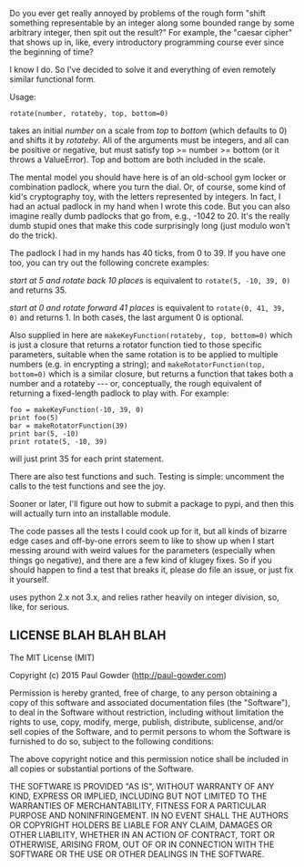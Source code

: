 Do you ever get really annoyed by problems of the rough form "shift something representable by an integer along some 
bounded range by some arbitrary integer, then spit out the result?"  For example, the "caesar cipher" that shows up in, like, 
every introductory programming course ever since the beginning of time?

I know I do.  So I've decided to solve it and everything of even remotely similar functional form.  

Usage: 

```
rotate(number, rotateby, top, bottom=0)
```

takes an initial *number* on a scale from *top* to *bottom* (which defaults to 0) and shifts it by *rotateby*.  All of the 
arguments must be integers, and all can be positive or negative, but must satisfy top >= number >= bottom (or it throws a
ValueError).  Top and bottom are both included in the scale.

The mental model you should have here is of an old-school gym locker or combination padlock, where you turn the dial.  Or, of
course, some kind of kid's cryptography toy, with the letters  represented by integers.  In fact, I had an actual padlock 
in my hand when I wrote this code.  But you can also imagine really dumb padlocks that go from, e.g., -1042 to 20.  It's 
the really dumb stupid ones that make this code surprisingly long (just modulo won't do the trick).

The padlock I had in my hands has 40 ticks, from 0 to 39.  If you have one too, you can try out the following concrete examples:

*start at 5 and rotate back 10 places* is equivalent to ```rotate(5, -10, 39, 0)``` and returns 35.  

*start at 0 and rotate forward 41 places* is equivalent to ```rotate(0, 41, 39, 0)``` and returns 1.  In both cases, the last
argument 0 is optional.

Also supplied in here are ```makeKeyFunction(rotateby, top, bottom=0)``` which is just a closure that returns a rotator 
function tied to those specific parameters, suitable when the same rotation is to be applied to multiple numbers (e.g. in 
encrypting a string); and ```makeRotatorFunction(top, bottom=0)``` which is a similar closure, but returns a function that 
takes both a number and a rotateby --- or, conceptually, the rough equivalent of returning a fixed-length padlock to play 
with.  For example: 

```
foo = makeKeyFunction(-10, 39, 0)
print foo(5)
bar = makeRotatorFunction(39)
print bar(5, -10)
print rotate(5, -10, 39)
```

will just print 35 for each print statement.  

There are also test functions and such.  Testing is simple: uncomment the calls to the test functions and see the joy.

Sooner or later, I'll figure out how to submit a package to pypi, and then this will actually turn into an installable module. 

The code passes all the tests I could cook up for it, but all kinds of bizarre edge cases and off-by-one errors 
seem to like to show up when I start messing around with weird values for the parameters (especially when things go 
negative), and there are a few kind of klugey fixes.  So if you should happen to find a test that breaks it, please do 
file an issue, or just fix it yourself.  

uses python 2.x not 3.x, and relies rather heavily on integer division, so, like, for serious.

LICENSE BLAH BLAH BLAH
----------------------

The MIT License (MIT)

Copyright (c) 2015 Paul Gowder (http://paul-gowder.com)

Permission is hereby granted, free of charge, to any person obtaining a copy
of this software and associated documentation files (the "Software"), to deal
in the Software without restriction, including without limitation the rights
to use, copy, modify, merge, publish, distribute, sublicense, and/or sell
copies of the Software, and to permit persons to whom the Software is
furnished to do so, subject to the following conditions:

The above copyright notice and this permission notice shall be included in
all copies or substantial portions of the Software.

THE SOFTWARE IS PROVIDED "AS IS", WITHOUT WARRANTY OF ANY KIND, EXPRESS OR
IMPLIED, INCLUDING BUT NOT LIMITED TO THE WARRANTIES OF MERCHANTABILITY,
FITNESS FOR A PARTICULAR PURPOSE AND NONINFRINGEMENT. IN NO EVENT SHALL THE
AUTHORS OR COPYRIGHT HOLDERS BE LIABLE FOR ANY CLAIM, DAMAGES OR OTHER
LIABILITY, WHETHER IN AN ACTION OF CONTRACT, TORT OR OTHERWISE, ARISING FROM,
OUT OF OR IN CONNECTION WITH THE SOFTWARE OR THE USE OR OTHER DEALINGS IN
THE SOFTWARE.
